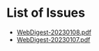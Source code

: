 # List of Issues


- [WebDigest-20230108.pdf](https://pub-714f8d634e8f451d9f2fe91a4debfa23.r2.dev/keep/webdigest/WebDigest-20230108.pdf--88b24f5f2b5f9a4df725c9c735fdaa38.pdf)
- [WebDigest-20230107.pdf](https://pub-714f8d634e8f451d9f2fe91a4debfa23.r2.dev/keep/webdigest/WebDigest-20230107.pdf--9772be50f0fcf16bcdc979681ced8384.pdf)
